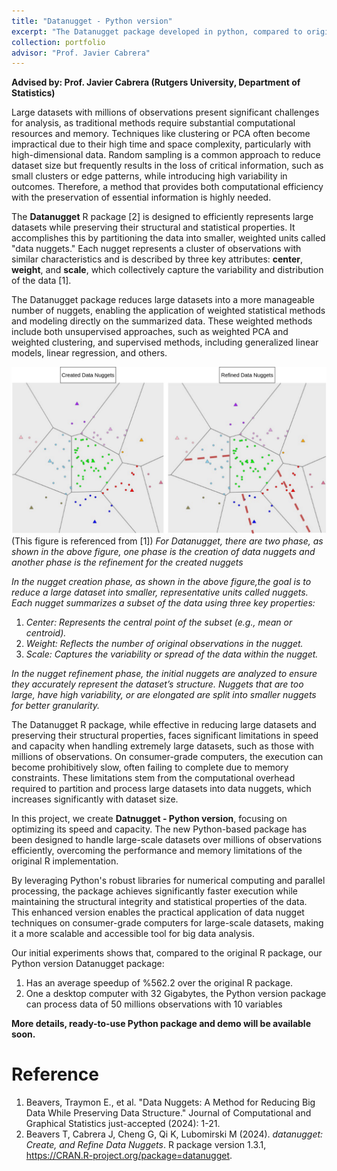```yaml
---
title: "Datanugget - Python version"
excerpt: "The Datanugget package developed in python, compared to original Datanuget package implemented in R, the capacity and speed are improved by at least 500%<br/><img src='/images/datanugget_teaser.png'>"
collection: portfolio
advisor: "Prof. Javier Cabrera"
---
```


**Advised by: Prof. Javier Cabrera (Rutgers University, Department of Statistics)**

Large datasets with millions of observations present significant challenges for analysis, as traditional methods require substantial computational resources and memory. Techniques like clustering or PCA often become impractical due to their high time and space complexity, particularly with high-dimensional data. Random sampling is a common approach to reduce dataset size but frequently results in the loss of critical information, such as small clusters or edge patterns, while introducing high variability in outcomes. Therefore, a method that provides both computational efficiency with the preservation of essential information is highly needed.

The **Datanugget** R package [2] is designed to efficiently represents large datasets while preserving their structural and statistical properties. It accomplishes this by partitioning the data into smaller, weighted units called "data nuggets." Each nugget represents a cluster of observations with similar characteristics and is described by three key attributes: **center**, **weight**, and **scale**, which collectively capture the variability and distribution of the data [1].

The Datanugget package reduces large datasets into a more manageable number of nuggets, enabling the application of weighted statistical methods and modeling directly on the summarized data. These weighted methods include both unsupervised approaches, such as weighted PCA and weighted clustering, and supervised methods, including generalized linear models, linear regression, and others.

![Alt text](/images/datanugget_teaser.png "Optional Title") (This figure is referenced from [1])
*For Datanugget, there are two phase, as shown in the above figure, one phase is the creation of data nuggets and another phase is the refinement for the created nuggets*

*In the nugget creation phase, as shown in the above figure,the goal is to reduce a large dataset into smaller, representative units called nuggets. Each nugget summarizes a subset of the data using three key properties:*
1. *Center: Represents the central point of the subset (e.g., mean or centroid).*
2. *Weight: Reflects the number of original observations in the nugget.*
3. *Scale: Captures the variability or spread of the data within the nugget.*

*In the nugget refinement phase, the initial nuggets are analyzed to ensure they accurately represent the dataset’s structure. Nuggets that are too large, have high variability, or are elongated are split into smaller nuggets for better granularity.*

The Datanugget R package, while effective in reducing large datasets and preserving their structural properties, faces significant limitations in speed and capacity when handling extremely large datasets, such as those with millions of observations. On consumer-grade computers, the execution can become prohibitively slow, often failing to complete due to memory constraints. These limitations stem from the computational overhead required to partition and process large datasets into data nuggets, which increases significantly with dataset size.

In this project, we create **Datnugget - Python version**, focusing on optimizing its speed and capacity. The new Python-based package has been designed to handle large-scale datasets over millions of observations efficiently, overcoming the performance and memory limitations of the original R implementation. 

By leveraging Python's robust libraries for numerical computing and parallel processing, the package achieves significantly faster execution while maintaining the structural integrity and statistical properties of the data. This enhanced version enables the practical application of data nugget techniques on consumer-grade computers for large-scale datasets, making it a more scalable and accessible tool for big data analysis.

Our initial experiments shows that, compared to the original R package, our Python version Datanugget package:
1. Has an average speedup of %562.2 over the original R package. 
2. One a desktop computer with 32 Gigabytes, the Python version package can process data of 50 millions observations with 10 variables

**More details, ready-to-use Python package and demo will be available soon.**

Reference
======
1. Beavers, Traymon E., et al. "Data Nuggets: A Method for Reducing Big Data While Preserving Data Structure." Journal of Computational and Graphical Statistics just-accepted (2024): 1-21.
2. Beavers T, Cabrera J, Cheng G, Qi K, Lubomirski M (2024). _datanugget: Create, and Refine Data Nuggets_. R package version 1.3.1, <https://CRAN.R-project.org/package=datanugget>.